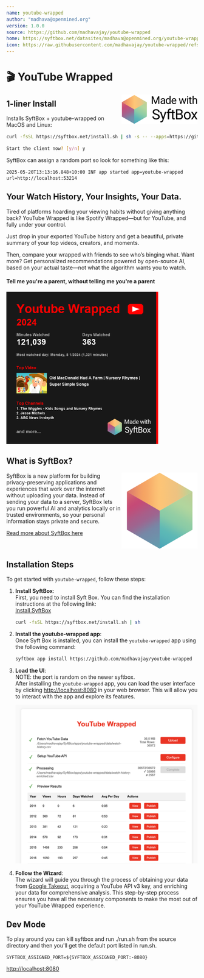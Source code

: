 ```yaml
---
name: youtube-wrapped
author: "madhava@openmined.org"
version: 1.0.0
source: https://github.com/madhavajay/youtube-wrapped
home: https://syftbox.net/datasites/madhava@openmined.org/youtube-wrapped/index.html
icon: https://raw.githubusercontent.com/madhavajay/youtube-wrapped/refs/heads/main/icon.png
---
```


<h1 align="left">🎬 YouTube Wrapped</h1>
<a href="https://syftbox.net/">
  <picture>
    <source media="(prefers-color-scheme: dark)" srcset="assets/images/mwsyftbox_white_on.png">
    <img alt="Logo" src="assets/images/mwsyftbox_black_on.png" width="200px" align="right" />
  </picture>
</a>


## 1-liner Install
Installs SyftBox + youtube-wrapped on MacOS and Linux:
```bash
curl -fsSL https://syftbox.net/install.sh | sh -s -- --apps=https://github.com/madhavajay/youtube-wrapped/
```
```bash
Start the client now? [y/n] y
```

SyftBox can assign a random port so look for something like this:
```
2025-05-20T13:13:16.848+10:00 INF app started app=youtube-wrapped url=http://localhost:53214
```


<h2>Your Watch History, Your Insights, Your Data.</h2>

Tired of platforms hoarding your viewing habits without giving anything back? YouTube Wrapped is like Spotify Wrapped—but for YouTube, and fully under your control.

Just drop in your exported YouTube history and get a beautiful, private summary of your top videos, creators, and moments.

Then, compare your wrapped with friends to see who’s binging what. Want more? Get personalized recommendations powered by open-source AI, based on your actual taste—not what the algorithm wants you to watch.

<h4>Tell me you're a parent, without telling me you're a parent</h4>
<img src="assets/images/youtube-wrapped-2024.png" alt="youtube-wrapped" width="400px">

## What is SyftBox?
<a href="https://syftbox.net/" target="_blank"><img src="assets/images/syftbox_icon.png" style="width:200px; max-width: 200px;" align="right" target="_blank" /></a>
SyftBox is a new platform for building privacy-preserving applications and experiences that work over the internet without uploading your data. Instead of sending your data to a server, SyftBox lets you run powerful AI and analytics locally or in trusted environments, so your personal information stays private and secure.

<a href="https://syftbox.net/" target="_blank">Read more about SyftBox here</a>
<div style="clear: both;"></div>


## Installation Steps

To get started with `youtube-wrapped`, follow these steps:

1. **Install SyftBox**:  
   First, you need to install Syft Box. You can find the installation instructions at the following link:  
   [Install SyftBox](https://syftbox.net/)
   ```bash
   curl -fsSL https://syftbox.net/install.sh | sh
   ```

2. **Install the youtube-wrapped app**:  
   Once Syft Box is installed, you can install the `youtube-wrapped` app using the following command:  
   ```bash
   syftbox app install https://github.com/madhavajay/youtube-wrapped
   ```

3. **Load the UI**:  
   NOTE: the port is random on the newer syftbox.  
   After installing the `youtube-wrapped` app, you can load the user interface by clicking <a href="http://localhost:8080" target="_blank">http://localhost:8080</a> in your web browser. This will allow you to interact with the app and explore its features.

   <img src="assets/images/example-ui.png" alt="Example UI" width="500px">

4. **Follow the Wizard**:  
   The wizard will guide you through the process of obtaining your data from [Google Takeout](https://takeout.google.com), acquiring a YouTube API v3 key, and enriching your data for comprehensive analysis. This step-by-step process ensures you have all the necessary components to make the most out of your YouTube Wrapped experience.


## Dev Mode
To play around you can kill syftbox and run ./run.sh from the source directory and then you'll get the default port listed in run.sh.
```
SYFTBOX_ASSIGNED_PORT=${SYFTBOX_ASSIGNED_PORT:-8080}
```
<a href="http://localhost:8080" target="_blank">http://localhost:8080</a>
